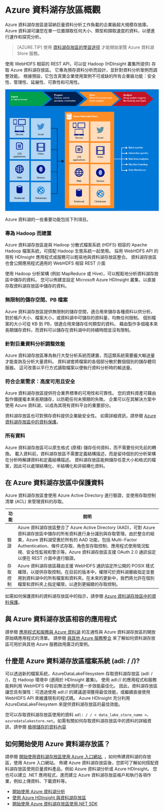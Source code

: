 <properties 
   pageTitle="Azure 資料湖存放區概觀 | Azure" 
   description="了解什麼是 Azure 資料湖存放區以及它對其他資料存放區提供的值" 
   services="data-lake-store" 
   documentationCenter="" 
   authors="nitinme" 
   manager="paulettm" 
   editor="cgronlun"/>

<tags
   ms.service="data-lake-store"
   ms.devlang="na"
   ms.topic="article"
   ms.tgt_pltfrm="na"
   ms.workload="big-data" 
   ms.date="10/28/2015"
   ms.author="nitinme"/>


# Azure 資料湖存放區概觀

Azure 資料湖存放區是容納巨量資料分析工作負載的企業級超大規模存放庫。 Azure 資料湖可讓您在單一位置擷取任何大小、類型和擷取速度的資料，以便進行運作和探究分析。
> [AZURE.TIP] 使用 [資料湖存放區的學習途徑](https://azure.microsoft.com/documentation/learning-paths/data-lake-store-self-guided-training/) 才能開始瀏覽 Azure 資料湖 Store 服務。

使用 WebHDFS 相容的 REST API，可以從 Hadoop (HDInsight 叢集所提供) 存取 Azure 資料湖存放區。 它專為預存資料分析而設計，並針對資料分析案例而調整效能。 根據預設，它包含真實企業使用案例不可或缺的所有企業級功能：安全性、管理性、延展性、可靠性和可用性。


![Azure 資料湖](./media/data-lake-store-overview/data-lake-store-concept.png)

Azure 資料湖的一些重要功能包括下列項目。

### 專為 Hadoop 而建置

Azure 資料湖存放區是與 Hadoop 分散式檔案系統 (HDFS) 相容的 Apache Hadoop 檔案系統，可搭配 Hadoop 生態系統一起使用。 採用 WebHDFS API 的現有 HDInsight 應用程式或服務可以輕易地與資料湖存放區整合。 資料湖存放區也會公開應用程式適用的 WebHDFS 相容 REST 介面

使用 Hadoop 分析架構 (例如 MapReduce 或 Hive)，可以輕鬆地分析資料湖存放區中儲存的資料。 您可以佈建並設定 Microsoft Azure HDInsight 叢集，以直接存取資料湖存放區中儲存的資料。

### 無限制的儲存空間、PB 檔案

Azure 資料湖存放區提供無限制的儲存空間，適合用來儲存各種資料以供分析。 對於帳戶大小、檔案大小，或資料湖中可儲存的資料量，均無任何限制。 個別檔案的大小可從 KB 到 PB，很適合用來儲存任何類型的資料。 藉由製作多個複本來長期儲存資料，而資料可以儲存在資料湖中的持續時間並沒有限制。

### 針對巨量資料分析調整效能

Azure 資料湖存放區專為執行大型分析系統而建置，而這類系統需要龐大輸送量才能查詢及分析大量資料。 資料湖會將檔案的各個部分散於數個個別的儲存體伺服器。 這可改善以平行方式讀取檔案以便執行資料分析時的輸送量。


### 符合企業需求：高度可用且安全

Azure 資料湖存放區提供符合業界標準的可用性和可靠性。 您的資料資產可藉由製作備援複本來長期儲存，以防範任何未預期的失敗。 企業可以在其解決方案中使用 Azure 資料湖，以成為其現有資料平台的重要部分。

資料湖存放區也可對預存資料提供企業級安全性。 如需詳細資訊，請參閱 [Azure 資料湖存放區中的資料保護](#DataLakeStoreSecurity)。


### 所有資料

Azure 資料湖存放區可以原生格式 (原樣) 儲存任何資料，而不需要任何先前的轉換。 載入資料前，資料湖存放區不需要定義結構描述，而是留待個別的分析架構在分析時解譯資料和定義結構描述。 資料湖存放區能夠儲存任意大小和格式的檔案，因此可以處理結構化、半結構化和非結構化資料。


## <a name="DataLakeStoreSecurity"></a>在 Azure 資料湖存放區中保護資料

Azure 資料湖存放區會使用 Azure Active Directory 進行驗證，並使用存取控制清單 (ACL) 來管理資料的存取。

| 功能| 說明|
|-----------------------------------------|------------------------------------------|
| 驗證| Azure 資料湖存放區整合了 Azure Active Directory (AAD)，可對 Azure 資料湖存放區中儲存的所有資料進行身分識別與存取管理。由於整合的結果，Azure 資料湖受惠於所有的 AAD 功能，包括 Multi-Factor Authentication、條件式存取、角色型存取控制、應用程式使用情況監視、安全性監視和警示等。Azure 資料湖存放區支援 OAuth 2.0 通訊協定以便在 REST 介面中進行驗證。|
| 存取控制| Azure 資料湖存放區藉由支援 WebHDFS 通訊協定所公開的 POSIX 樣式權限，以提供存取控制。在目前的版本中，權限可於資料湖層級指定並套用到資料湖中的所有檔案和資料夾。在未來的更新中，我們將允許在個別檔案和資料夾上指定權限，以達到更細緻的存取控制。|

如需如何保護資料的資料湖存放區中的指示，請參閱 [Azure 資料湖存放區中的資料保護](data-lake-store-secure-data.md)。

## 與 Azure 資料湖存放區相容的應用程式

請參閱 [應用程式和服務與 Azure 資料湖](data-lake-store-compatible-oss-other-applications.md) 的互通性與 Azure 資料湖存放區的開放原始碼應用程式的清單。 請參閱 [與其他 Azure 服務整合](data-lake-store-integrate-with-other-services.md) 來了解如何資料湖存放區可用於與其他 Azure 服務啟用廣泛的案例。

## 什麼是 Azure 資料湖存放區檔案系統 (adl: / /)?

可以透過新的檔案系統，AzureDataLakeFilesystem 存取資料湖存放區 (adl: / /)，在 Hadoop 環境中 (適用於 HDInsight 叢集)。 使用 adl:// 的應用程式和服務能夠利用 WebHDFS 中目前無法使用的進一步效能最佳化。 因此，資料湖存放區讓您具有彈性：可透過使用 adl:// 的建議選項獲得最佳效能，或繼續直接使用 WebHDFS API 來維護現有的程式碼。 Azure HDInsight 充分利用 AzureDataLakeFilesystem 來提供資料湖存放區的最佳效能。

您可以存取資料湖存放區使用的資料 `adl: / / < data_lake_store_name >。 azuredatalakestore.net`。如需有關如何存取資料湖存放區中的資料的詳細資訊，請參閱 [檢視儲存的資料內容](data-lake-store-get-started-portal.md#properties)

## 如何開始使用 Azure 資料湖存放區？

請參閱 [開始使用資料湖存放區使用 Azure 入口網站](data-lake-store-get-started-portal.md), ，如何佈建資料湖的存放區，使用 Azure 入口網站。 佈建 Azure 資料湖存放區後，您即可了解如何搭配資料湖存放區使用巨量資料產品，例如 Azure 資料湖分析或 Azure HDInsight。 您也可以建立 .NET 應用程式，進而建立 Azure 資料湖存放區帳戶和執行各項作業，例如上傳資料、下載資料等。

- [開始使用 Azure 資料湖分析](data-lake-analytics/data-lake-analytics-get-started-portal.md)
- [使用 Azure HDInsight 與資料湖存放區](data-lake-store-hdinsight-hadoop-use-portal.md)
- [開始使用 Azure 資料湖存放區使用.NET SDK](data-lake-store-get-started-net-sdk.md)






